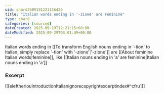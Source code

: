 ```yaml
---
uid: shard2509191221156420
title: "Italian words ending in '-zione' are Feminine"
type: shard
categories: [sourced]
dateCreated: 2025-09-19T12:21:15+08:00
dateModified: 2025-09-29T03:01:49+00:00
---
```

Italian words ending in [[To transform English nouns ending in '-tion' to Italian, simply replace '-tion' with '-zione'|'-zione']] are [[About feminine Italian words|feminine]], like [[Italian nouns ending in 'a' are feminine|Italian nouns ending in 'a']]
### Excerpt
![[eleftheriouIntroductionItalianignorecopyrightexcerptindex#^cfru1]]